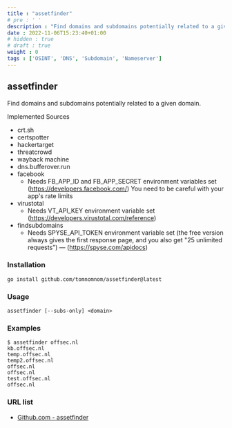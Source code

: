 ```yaml
---
title : "assetfinder"
# pre : ' '
description : "Find domains and subdomains potentially related to a given domain."
date : 2022-11-06T15:23:40+01:00
# hidden : true
# draft : true
weight : 0
tags : ['OSINT', 'DNS', 'Subdomain', 'Nameserver']
---
```


## assetfinder

Find domains and subdomains potentially related to a given domain.

Implemented Sources

- crt.sh
- certspotter
- hackertarget
- threatcrowd
- wayback machine
- dns.bufferover.run
- facebook
  - Needs FB_APP_ID and FB_APP_SECRET environment variables set (<https://developers.facebook.com/>) You need to be careful with your app's rate limits
- virustotal
  - Needs VT_API_KEY environment variable set (<https://developers.virustotal.com/reference>)
- findsubdomains
  - Needs SPYSE_API_TOKEN environment variable set (the free version always gives the first response page, and you also get "25 unlimited requests") — (<https://spyse.com/apidocs>)

### Installation

```plain
go install github.com/tomnomnom/assetfinder@latest
```

### Usage

```plain
assetfinder [--subs-only] <domain>
```

### Examples

```plain
$ assetfinder offsec.nl
kb.offsec.nl
temp.offsec.nl
temp2.offsec.nl
offsec.nl
offsec.nl
test.offsec.nl
offsec.nl
```

### URL list

- [Github.com - assetfinder](https://github.com/tomnomnom/assetfinder)
